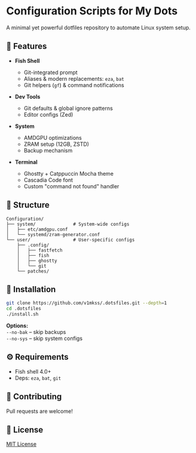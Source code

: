 # Configuration Scripts for My Dots

A minimal yet powerful dotfiles repository to automate Linux system setup.

## 🌟 Features

- **Fish Shell**
  - Git-integrated prompt
  - Aliases & modern replacements: `eza`, `bat`
  - Git helpers (`gf`) & command notifications

- **Dev Tools**
  - Git defaults & global ignore patterns
  - Editor configs (Zed)

- **System**
  - AMDGPU optimizations
  - ZRAM setup (12GB, ZSTD)
  - Backup mechanism

- **Terminal**
  - Ghostty + Catppuccin Mocha theme
  - Cascadia Code font
  - Custom "command not found" handler

## 📁 Structure

```
Configuration/
├── system/              # System-wide configs
│   ├── etc/amdgpu.conf
│   └── systemd/zram-generator.conf
└── user/                # User-specific configs
    ├── .config/
    │   ├── fastfetch
    │   ├── fish
    │   ├── ghostty
    │   └── git
    └── patches/
```

## 🚀 Installation

```bash
git clone https://github.com/v1mkss/.dotsfiles.git --depth=1
cd .dotsfiles
./install.sh
```

**Options:**  
`--no-bak` – skip backups  
`--no-sys` – skip system configs

## ⚙️ Requirements

- Fish shell 4.0+
- Deps: `eza`, `bat`, `git`

## 🤝 Contributing
Pull requests are welcome!

## 📝 License

[MIT License](./LICENSE)
